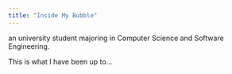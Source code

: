 ```yaml
---
title: "Inside My Bubble"
---
```


an university student majoring in Computer Science and Software Engineering. 

This is what I have been up to... 
